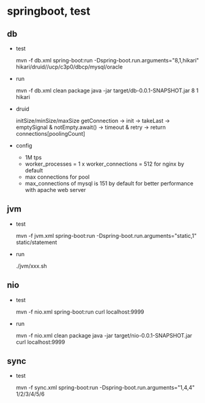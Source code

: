 

# springboot, test


## db

- test

	mvn -f db.xml spring-boot:run -Dspring-boot.run.arguments="8,1,hikari"  
	hikari/druid//ucp/c3p0/dbcp/mysql/oracle
	
- run
	
	mvn -f db.xml clean package
	java -jar target/db-0.0.1-SNAPSHOT.jar 8 1 hikari

- druid

	initSize/minSize/maxSize
	getConnection -> init -> takeLast -> emptySignal & notEmpty.await() -> timeout & retry -> return connections[poolingCount]

- config

	- 1M tps	
	- worker_processes = 1 x worker_connections = 512 for nginx by default
	- max connections for pool
	- max_connections of mysql is 151 by default for better performance with apache web server

## jvm

- test

	mvn -f jvm.xml spring-boot:run -Dspring-boot.run.arguments="static,1"  
	static/statement
	
- run

	./jvm/xxx.sh

## nio

- test

	mvn -f nio.xml spring-boot:run
	curl localhost:9999	
	
- run

	mvn -f nio.xml clean package
	java -jar target/nio-0.0.1-SNAPSHOT.jar
	curl localhost:9999
		
## sync

- test

	mvn -f sync.xml spring-boot:run -Dspring-boot.run.arguments="1,4,4"
	1/2/3/4/5/6  

	